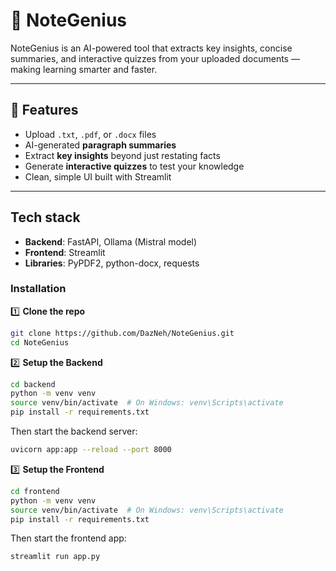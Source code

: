 # 🚀 NoteGenius

NoteGenius is an AI-powered tool that extracts key insights, concise summaries, and interactive quizzes from your uploaded documents — making learning smarter and faster.

---

## 🌟 Features

- Upload `.txt`, `.pdf`, or `.docx` files  
- AI-generated **paragraph summaries**
- Extract **key insights** beyond just restating facts
- Generate **interactive quizzes** to test your knowledge
- Clean, simple UI built with Streamlit

---

## Tech stack

- **Backend**: FastAPI, Ollama (Mistral model)  
- **Frontend**: Streamlit  
- **Libraries**: PyPDF2, python-docx, requests  

### Installation 

1️⃣ **Clone the repo** 

```bash
git clone https://github.com/DazNeh/NoteGenius.git
cd NoteGenius
```

2️⃣ **Setup the Backend**

```bash
cd backend
python -m venv venv
source venv/bin/activate  # On Windows: venv\Scripts\activate
pip install -r requirements.txt
```

Then start the backend server:

```bash
uvicorn app:app --reload --port 8000
```

3️⃣ **Setup the Frontend**

```bash
cd frontend
python -m venv venv
source venv/bin/activate  # On Windows: venv\Scripts\activate
pip install -r requirements.txt
```

Then start the frontend app:

```bash
streamlit run app.py
```
